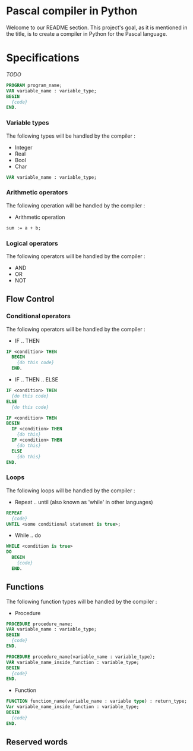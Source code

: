 # Pascal compiler in Python
Welcome to our README section. This project's goal, as it is mentioned in the title, is to create a compiler in Python for the Pascal language. 

# Specifications
_TODO_

```pascal
PROGRAM program_name;
VAR variable_name : variable_type;
BEGIN
  {code}
END.
```

### Variable types
The following types will be handled by the compiler :
+ Integer
+ Real
+ Bool
+ Char

```pascal
VAR variable_name : variable_type;
```

### Arithmetic operators
The following operation will be handled by the compiler : 
+ Arithmetic operation

```pascal
sum := a + b;
```

### Logical operators
The following operators will be handled by the compiler : 
+ AND
+ OR
+ NOT

## Flow Control
### Conditional operators
The following operators will be handled by the compiler :
+ IF .. THEN
```pascal
IF <condition> THEN 
  BEGIN 
    {do this code}
  END.
```
+ IF .. THEN .. ELSE
```pascal
IF <condition> THEN 
  {do this code}
ELSE 
  {do this code}
```
```pascal
IF <condition> THEN
BEGIN
  IF <condition> THEN 
    {do this}
  IF <condition> THEN 
    {do this}
  ELSE 
    {do this}
END.
```
### Loops
The following loops will be handled by the compiler : 
+ Repeat .. until (also known as 'while' in other languages)
```pascal
REPEAT 
  {code} 
UNTIL <some conditional statement is true>;
```
+ While .. do 
```pascal
WHILE <condition is true> 
DO 
  BEGIN 
    {code} 
  END.
```

## Functions
The following function types will be handled by the compiler : 
+ Procedure
```pascal
PROCEDURE procedure_name;
VAR variable_name : variable_type;
BEGIN
  {code}
END.
```
```pascal
PROCEDURE procedure_name(variable_name : variable_type);
VAR variable_name_inside_function : variable_type;
BEGIN
  {code}
END.
```
+ Function
```pascal
FUNCTION function_name(variable_name : variable type) : return_type;
Var variable_name_inside_function : variable_type;
BEGIN
  {code}
END.
```


## Reserved words

